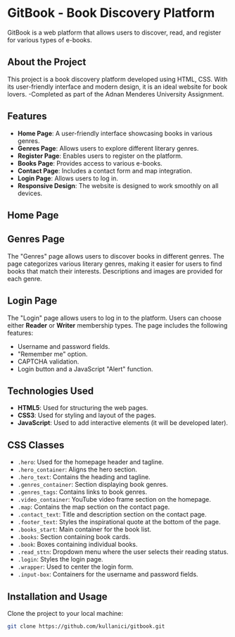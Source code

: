 # GitBook - Book Discovery Platform

GitBook is a web platform that allows users to discover, read, and register for various types of e-books.

## About the Project

This project is a book discovery platform developed using HTML, CSS. With its user-friendly interface and modern design, it is an ideal website for book lovers.
-Completed as part of the Adnan Menderes University Assignment.
## Features

- **Home Page**: A user-friendly interface showcasing books in various genres.
- **Genres Page**: Allows users to explore different literary genres.
- **Register Page**: Enables users to register on the platform.
- **Books Page**: Provides access to various e-books.
- **Contact Page**: Includes a contact form and map integration.
- **Login Page**: Allows users to log in.
- **Responsive Design**: The website is designed to work smoothly on all devices.

## Home Page


## Genres Page

The "Genres" page allows users to discover books in different genres. The page categorizes various literary genres, making it easier for users to find books that match their interests. Descriptions and images are provided for each genre.

## Login Page

The "Login" page allows users to log in to the platform. Users can choose either **Reader** or **Writer** membership types. The page includes the following features:
- Username and password fields.
- "Remember me" option.
- CAPTCHA validation.
- Login button and a JavaScript "Alert" function.

## Technologies Used

- **HTML5**: Used for structuring the web pages.
- **CSS3**: Used for styling and layout of the pages.
- **JavaScript**: Used to add interactive elements (it will be developed later).

## CSS Classes

- `.hero`: Used for the homepage header and tagline.
- `.hero_container`: Aligns the hero section.
- `.hero_text`: Contains the heading and tagline.
- `.genres_container`: Section displaying book genres.
- `.genres_tags`: Contains links to book genres.
- `.video_container`: YouTube video frame section on the homepage.
- `.map`: Contains the map section on the contact page.
- `.contact_text`: Title and description section on the contact page.
- `.footer_text`: Styles the inspirational quote at the bottom of the page.
- `.books_start`: Main container for the book list.
- `.books`: Section containing book cards.
- `.book`: Boxes containing individual books.
- `.read_sttn`: Dropdown menu where the user selects their reading status.
- `.login`: Styles the login page.
- `.wrapper`: Used to center the login form.
- `.input-box`: Containers for the username and password fields.

## Installation and Usage

Clone the project to your local machine:

```bash
git clone https://github.com/kullanici/gitbook.git
